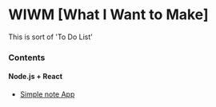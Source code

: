 # WIWM \[What I Want to Make\]

This is sort of 'To Do List' 

### Contents

#### Node.js + React
 - [Simple note App](https://medium.com/@khwsc1/%EC%86%90%EC%9C%BC%EB%A1%9C-%EB%94%B0%EB%9D%BC-%EB%A7%8C%EB%93%9C%EB%8A%94-%EC%8B%AC%ED%94%8C%EB%85%B8%ED%8A%B8-%EC%95%B1-%EC%B4%88%EC%8B%AC%EC%9E%90%EB%A5%BC-%EC%9C%84%ED%95%9C-%EB%A6%AC%EC%95%A1%ED%8A%B8-%ED%8A%9C%ED%86%A0%EB%A6%AC%EC%96%BC-fa96abcf6504?fbclid=IwAR1FtUSpFHoRl18BE6PihabIH3r3jnwrIuqLfSgN98PKXVgVQ-jVPbHiQk0)
